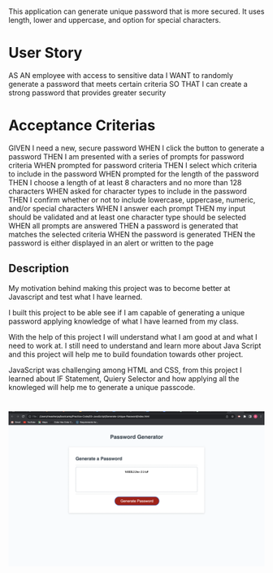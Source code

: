 # <Unique-Password-Generator>
This application can generate unique password that is more secured. It uses length, lower and uppercase, and option for special characters. 

# User Story
AS AN employee with access to sensitive data
I WANT to randomly generate a password that meets certain criteria
SO THAT I can create a strong password that provides greater security

# Acceptance Criterias
GIVEN I need a new, secure password
WHEN I click the button to generate a password
THEN I am presented with a series of prompts for password criteria
WHEN prompted for password criteria
THEN I select which criteria to include in the password
WHEN prompted for the length of the password
THEN I choose a length of at least 8 characters and no more than 128 characters
WHEN asked for character types to include in the password
THEN I confirm whether or not to include lowercase, uppercase, numeric, and/or special characters
WHEN I answer each prompt
THEN my input should be validated and at least one character type should be selected
WHEN all prompts are answered
THEN a password is generated that matches the selected criteria
WHEN the password is generated
THEN the password is either displayed in an alert or written to the page

## Description
My motivation behind making this project was to become better at Javascript and test what I have learned.

I built this project to be able see if I am capable of generating a unique password applying knowledge of what I have learned from my class. 

With the help of this project I will understand what I am good at and what I need to work at. I still need to understand and learn more about Java Script and this project will help me to build foundation towards other project.

JavaScript was challenging among HTML and CSS, from this project I learned about IF Statement, Quiery Selector and how applying all the knowleged will help me to generate a unique passcode. 

# <Mock-Up>
![alt text](/Let's-Generate-Unique-Password.png)


